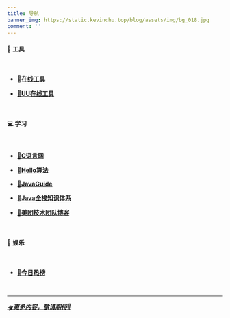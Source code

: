 ```yaml
---
title: 导航
banner_img: https://static.kevinchu.top/blog/assets/img/bg_018.jpg
comment: ''
---
```


#### 🔨 工具

<br>

- [**🔗在线工具**](https://tool.lu/)

- [**🔗UU在线工具**](https://uutool.cn/)

<br>

#### 💻 学习

<br>

- [**🔗C语言网**](https://www.dotcpp.com/course/)

- [**🔗Hello算法**](https://www.hello-algo.com/)

- [**🔗JavaGuide**](https://javaguide.cn/)

- [**🔗Java全栈知识体系**](https://www.pdai.tech/)

- [**🔗美团技术团队博客**](https://tech.meituan.com/)

<br>

#### 📱 娱乐

<br>

- [**🔗今日热榜**](https://tophub.today/)

<br>

---

[***🛸更多内容，敬请期待👀***](https://www.baidu.com/)


